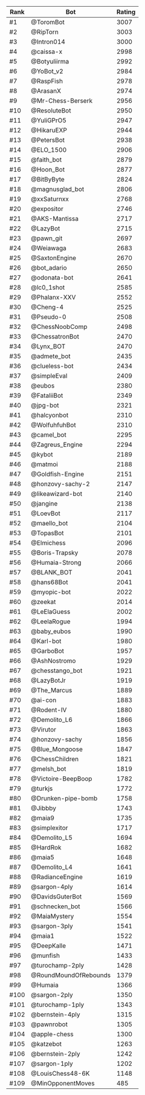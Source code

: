 Rank|Bot|Rating
---|---|---
#1|@ToromBot|3007
#2|@RipTorn|3003
#3|@Intron014|3000
#4|@caissa-x|2998
#5|@Botyuliirma|2992
#6|@YoBot_v2|2984
#7|@RaspFish|2978
#8|@ArasanX|2974
#9|@Mr-Chess-Berserk|2956
#10|@ResoluteBot|2950
#11|@YuliGPrO5|2947
#12|@HikaruEXP|2944
#13|@PetersBot|2938
#14|@ELO_1500|2906
#15|@faith_bot|2879
#16|@Hoon_Bot|2877
#17|@BitByByte|2824
#18|@magnusglad_bot|2806
#19|@xxSaturnxx|2768
#20|@expositor|2746
#21|@AKS-Mantissa|2717
#22|@LazyBot|2715
#23|@pawn_git|2697
#24|@Weiawaga|2683
#25|@SaxtonEngine|2670
#26|@bot_adario|2650
#27|@odonata-bot|2641
#28|@lc0_1shot|2585
#29|@Phalanx-XXV|2552
#30|@Cheng-4|2525
#31|@Pseudo-0|2508
#32|@ChessNoobComp|2498
#33|@ChessatronBot|2470
#34|@Lynx_BOT|2470
#35|@admete_bot|2435
#36|@clueless-bot|2434
#37|@simpleEval|2409
#38|@eubos|2380
#39|@FataliiBot|2349
#40|@jpg-bot|2321
#41|@halcyonbot|2310
#42|@WolfuhfuhBot|2310
#43|@camel_bot|2295
#44|@Zagreus_Engine|2294
#45|@kybot|2189
#46|@matmoi|2188
#47|@Goldfish-Engine|2151
#48|@honzovy-sachy-2|2147
#49|@likeawizard-bot|2140
#50|@jangine|2138
#51|@LoevBot|2117
#52|@maello_bot|2104
#53|@TopasBot|2101
#54|@Elmichess|2096
#55|@Boris-Trapsky|2078
#56|@Humaia-Strong|2066
#57|@BLANK_BOT|2041
#58|@hans68Bot|2041
#59|@myopic-bot|2022
#60|@zeekat|2014
#61|@LeElaGuess|2002
#62|@LeelaRogue|1994
#63|@baby_eubos|1990
#64|@Karl-bot|1980
#65|@GarboBot|1957
#66|@AshNostromo|1929
#67|@chesstango_bot|1921
#68|@LazyBotJr|1919
#69|@The_Marcus|1889
#70|@ai-con|1883
#71|@Rodent-IV|1880
#72|@Demolito_L6|1866
#73|@Virutor|1863
#74|@honzovy-sachy|1856
#75|@Blue_Mongoose|1847
#76|@ChessChildren|1821
#77|@melsh_bot|1819
#78|@Victoire-BeepBoop|1782
#79|@turkjs|1772
#80|@Drunken-pipe-bomb|1758
#81|@Jibbby|1743
#82|@maia9|1735
#83|@simplexitor|1717
#84|@Demolito_L5|1694
#85|@HardRok|1682
#86|@maia5|1648
#87|@Demolito_L4|1641
#88|@RadianceEngine|1619
#89|@sargon-4ply|1614
#90|@DavidsGuterBot|1569
#91|@schnecken_bot|1566
#92|@MaiaMystery|1554
#93|@sargon-3ply|1541
#94|@maia1|1522
#95|@DeepKalle|1471
#96|@munfish|1433
#97|@turochamp-2ply|1428
#98|@RoundMoundOfRebounds|1379
#99|@Humaia|1366
#100|@sargon-2ply|1350
#101|@turochamp-1ply|1343
#102|@bernstein-4ply|1315
#103|@pawnrobot|1305
#104|@apple-chess|1300
#105|@katzebot|1263
#106|@bernstein-2ply|1242
#107|@sargon-1ply|1202
#108|@LouisChess48-6K|1148
#109|@MinOpponentMoves|485
